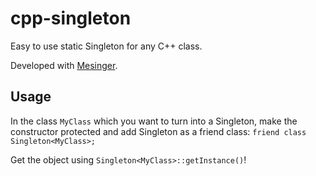 # cpp-singleton

Easy to use static Singleton for any C++ class.

Developed with [Mesinger](https://github.com/mesinger).

## Usage

In the class `MyClass` which you want to turn into a Singleton, make the constructor protected and add Singleton as a friend class:
`friend class Singleton<MyClass>;`

Get the object using `Singleton<MyClass>::getInstance()`!
